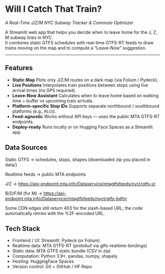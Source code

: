 # Will I Catch That Train?
*A Real-Time J/Z/M NYC Subway Tracker & Commute Optimizer*

A Streamlit web app that helps you decide when to leave home for the J, Z, M subway lines in NYC.  
It combines static GTFS schedules with real-time GTFS-RT feeds to draw trains moving on the map and to compute a “Leave-Now” suggestion.

---

## Features
- **Static Map** Plots only J/Z/M routes on a dark map (via Folium / Pydeck). 
- **Live Positions** Interpolates train positions between stops using live arrival times (no GPS required). 
- **Leave-Now Assistant** Calculates when to leave home based on walking time + buffer vs upcoming train arrivals. 
- **Platform-specific Stop IDs** Supports separate northbound / southbound platforms (e.g., `M11S`). 
- **Feed-agnostic** Works without API keys — uses the public MTA GTFS-RT endpoints. 
- **Deploy-ready** Runs locally or on Hugging Face Spaces as a Streamlit app. 

## Data Sources

Static GTFS → schedules, stops, shapes
(downloaded zip you placed in data/)

Realtime feeds → public MTA endpoints

J/Z → https://api-endpoint.mta.info/Dataservice/mtagtfsfeeds/nyct/gtfs-jz

B/D/F/M (for M) → https://api-endpoint.mta.info/Dataservice/mtagtfsfeeds/nyct/gtfs-bdfm

Some CDN edges still return 403 for the slash-based URL; the code automatically retries with the %2F-encoded URL.

## Tech Stack
- Frontend / UI: Streamlit, Pydeck (or Folium)
- Realtime data: MTA GTFS-RT (protobuf via gtfs-realtime-bindings)
- Static data: MTA GTFS static bundle (CSV in zip)
- Computation: Python 3.9+, pandas, numpy, shapely
- Hosting: HuggingFace Spaces
- Version control: Git + GitHub / HF Repo

